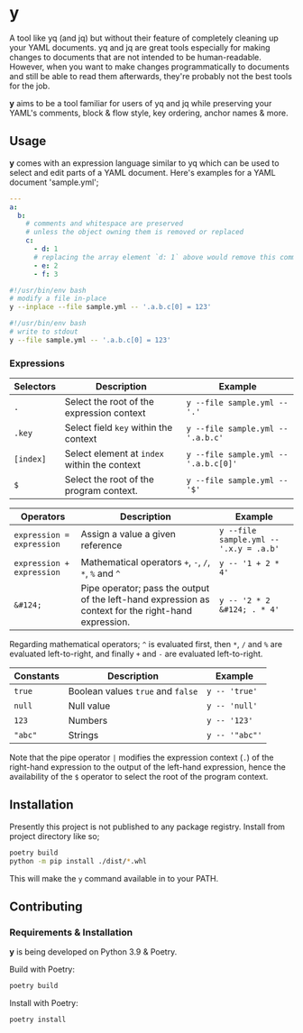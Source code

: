 # y

A tool like yq (and jq) but without their feature of completely cleaning up your YAML documents. yq and jq are great tools especially for making
changes to documents that are not intended to be human-readable. However, when you want to make changes programmatically to documents and still be
able to read them afterwards, they're probably not the best tools for the job.

**y** aims to be a tool familiar for users of yq and jq while preserving your YAML's comments, block & flow style, key ordering, anchor names & more.

## Usage

**y** comes with an expression language similar to yq which can be used to select and edit parts of a YAML document. Here's examples for a
YAML document 'sample.yml';

```yaml
---
a:
  b:
    # comments and whitespace are preserved
    # unless the object owning them is removed or replaced
    c:
      - d: 1
      # replacing the array element `d: 1` above would remove this comment (and any potential whitespace around it)
      - e: 2
      - f: 3
```

```bash
#!/usr/bin/env bash
# modify a file in-place
y --inplace --file sample.yml -- '.a.b.c[0] = 123'
```

```bash
#!/usr/bin/env bash
# write to stdout
y --file sample.yml -- '.a.b.c[0] = 123'
```

### Expressions

| Selectors | Description                                  | Example                              |
|-----------|----------------------------------------------|--------------------------------------|
| `.`       | Select the root of the expression context    | `y --file sample.yml -- '.'`         |
| `.key`    | Select field `key` within the context        | `y --file sample.yml -- '.a.b.c'`    |
| `[index]` | Select element at `index` within the context | `y --file sample.yml -- '.a.b.c[0]'` |
| `$`       | Select the root of the program context.      | `y --file sample.yml -- '$'`         |

| Operators                 | Description                                                                                          | Example                                |
|---------------------------|------------------------------------------------------------------------------------------------------|----------------------------------------|
| `expression = expression` | Assign a value a given reference                                                                     | `y --file sample.yml -- '.x.y = .a.b'` |
| `expression + expression` | Mathematical operators `+`, `-`, `/`, `*`, `%` and `^`                                               | `y -- '1 + 2 * 4'`                     |
| `&#124;`                  | Pipe operator; pass the output of the left-hand expression as context for the right-hand expression. | `y -- '2 * 2 &#124; . * 4'`            |

Regarding mathematical operators; `^` is evaluated first, then `*`, `/` and `%` are evaluated left-to-right, and finally `+` and `-` are evaluated
left-to-right.

| Constants | Description                       | Example        |
|-----------|-----------------------------------|----------------|
| `true`    | Boolean values `true` and `false` | `y -- 'true'`  |
| `null`    | Null value                        | `y -- 'null'`  |
| `123`     | Numbers                           | `y -- '123'`   |
| `"abc"`   | Strings                           | `y -- '"abc"'` |

Note that the pipe operator `|` modifies the expression context (`.`) of the right-hand expression to the output of the left-hand expression, hence
the availability of the `$` operator to select the root of the program context.

## Installation

Presently this project is not published to any package registry. Install from project directory like so;

```bash
poetry build
python -m pip install ./dist/*.whl
```

This will make the `y` command available in to your PATH.

## Contributing

### Requirements & Installation

**y** is being developed on Python 3.9 & Poetry.

Build with Poetry:

```bash
poetry build
```

Install with Poetry:

```bash
poetry install
```
